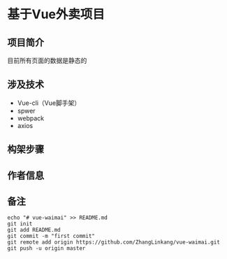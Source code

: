 # 基于Vue外卖项目

## 项目简介

目前所有页面的数据是静态的

## 涉及技术

- Vue-cli（Vue脚手架）
- spwer
- webpack
- axios

## 构架步骤

## 作者信息

## 备注

```
echo "# vue-waimai" >> README.md
git init
git add README.md
git commit -m "first commit"
git remote add origin https://github.com/ZhangLinkang/vue-waimai.git
git push -u origin master
```

